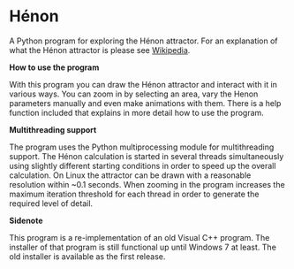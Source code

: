 Hénon
=====

A Python program for exploring the Hénon attractor. For an explanation of what the Hénon attractor is please see <a href="http://en.wikipedia.org/wiki/H%C3%A9non_map">Wikipedia</a>.

<b>How to use the program</b>

With this program you can draw the Hénon attractor and interact with it in various ways. You can zoom in by selecting an area, vary the Henon parameters manually and even make animations with them. There is a help function included that explains in more detail how to use the program.

<b>Multithreading support</b>

The program uses the Python multiprocessing module for multithreading support. The Hénon calculation is started in several threads simultaneously using slightly different starting conditions in order to speed up the overall calculation. On Linux the attractor can be drawn with a reasonable resolution within ~0.1 seconds. When zooming in the program increases the maximum iteration threshold for each thread in order to generate the required level of detail.

<b>Sidenote</b>

This program is a re-implementation of an old Visual C++ program. The installer of that program is still functional up until Windows 7 at least. The old installer is available as the first release.
